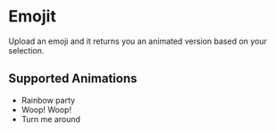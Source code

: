 # Emojit

Upload an emoji and it returns you an animated version based on your selection.

## Supported Animations

- Rainbow party
- Woop! Woop!
- Turn me around
